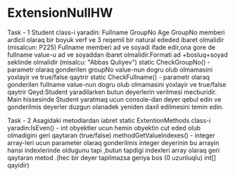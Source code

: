 # ExtensionNullHW

Task - 1
Student class-i yaradin:
Fullname
GroupNo
Age
GroupNo memberi ardicil olaraq bir boyuk verf ve 3 reqemli bir natural ededed ibaret olmalidir (misalcun: P225) Fullname memberi ad ve soyadi ifade edir,ona gore de fullname value-u ad ve soyaddan ibaret olmalidir.Formati ad +bosluq+soyad seklinde olmalidir (misalcu: "Abbas Quliyev")
static CheckGroupNo() - parametr olaraq gonderilen groupNo value-nun dogru olub olmamasini yoxlayir ve true/false qaytrir static CheckFullname() - parametr olaraq gonderilen fullname value-nun dogru olub olmamasini yoxlayir ve true/false qaytrir
Qeyd:Student yaradilarken butun deyerlerin verilmesi mecburidir. Main hissesinde Student yaratmaq ucun console-dan deyer qebul edin ve gonderilmis deyerler duzgun olanadek yeniden daxil edilmesini temin edin.

Task - 2
Asagidaki metodlardan iabret static ExtentionMethods class-i yaradin:IsEven() - int obyektler ucun hemin obyektin cut eded olub olmadigini geri qaytaran (true/false) methodGetValueIndexes() - integer array-leri ucun parameter olaraq gonderilmis integer deyerinin bu arrayin hansi indexlerinde oldugunu tapi ,butun tapdigi indexleri array olaraq geri qaytaran metod .(hec bir deyer tapilmazsa geriya bos (0 uzunluqlu) int[] qayidir)
